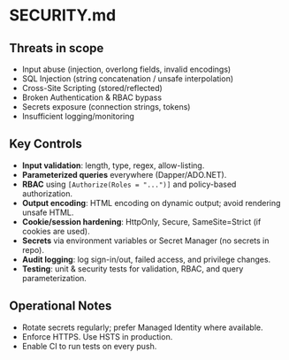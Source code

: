 # SECURITY.md

## Threats in scope
- Input abuse (injection, overlong fields, invalid encodings)
- SQL Injection (string concatenation / unsafe interpolation)
- Cross-Site Scripting (stored/reflected)
- Broken Authentication & RBAC bypass
- Secrets exposure (connection strings, tokens)
- Insufficient logging/monitoring

## Key Controls
- **Input validation**: length, type, regex, allow-listing.
- **Parameterized queries** everywhere (Dapper/ADO.NET).
- **RBAC** using `[Authorize(Roles = "...")]` and policy-based authorization.
- **Output encoding**: HTML encoding on dynamic output; avoid rendering unsafe HTML.
- **Cookie/session hardening**: HttpOnly, Secure, SameSite=Strict (if cookies are used).
- **Secrets** via environment variables or Secret Manager (no secrets in repo).
- **Audit logging**: log sign-in/out, failed access, and privilege changes.
- **Testing**: unit & security tests for validation, RBAC, and query parameterization.

## Operational Notes
- Rotate secrets regularly; prefer Managed Identity where available.
- Enforce HTTPS. Use HSTS in production.
- Enable CI to run tests on every push.
